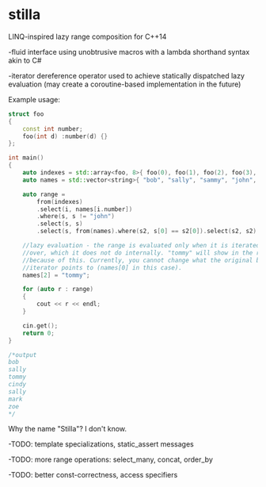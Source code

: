 # stilla
LINQ-inspired lazy range composition for C++14

-fluid interface using unobtrusive macros with a lambda shorthand syntax akin to C#

-iterator dereference operator used to achieve statically dispatched lazy evaluation (may create a coroutine-based implementation in the future)

Example usage:
```C++
struct foo
{
	const int number;
	foo(int d) :number(d) {}
};

int main()
{
	auto indexes = std::array<foo, 8>{ foo(0), foo(1), foo(2), foo(3), foo(4), foo(5), foo(6), foo(7) };
	auto names = std::vector<string>{ "bob", "sally", "sammy", "john", "cindy", "saul", "mark", "zoe" };

	auto range = 
		from(indexes)
		.select(i, names[i.number])
		.where(s, s != "john")
		.select(s, s)
	    .select(s, from(names).where(s2, s[0] == s2[0]).select(s2, s2).first());

	//lazy evaluation - the range is evaluated only when it is iterated 
	//over, which it does not do internally. "tommy" will show in the results
	//because of this. Currently, you cannot change what the original begin()
	//iterator points to (names[0] in this case).
	names[2] = "tommy";

	for (auto r : range)
	{
		cout << r << endl;
	}

	cin.get();
	return 0;
}

/*output
bob
sally
tommy
cindy
sally
mark
zoe
*/
```
Why the name "Stilla"? I don't know.

-TODO: template specializations, static_assert messages

-TODO: more range operations: select_many, concat, order_by

-TODO: better const-correctness, access specifiers







